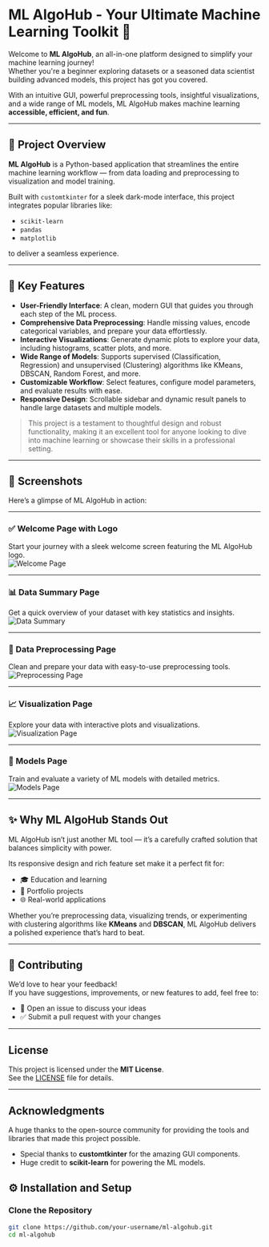 # ML AlgoHub - Your Ultimate Machine Learning Toolkit 🚀

Welcome to **ML AlgoHub**, an all-in-one platform designed to simplify your machine learning journey!  
Whether you're a beginner exploring datasets or a seasoned data scientist building advanced models, this project has got you covered.

With an intuitive GUI, powerful preprocessing tools, insightful visualizations, and a wide range of ML models, ML AlgoHub makes machine learning **accessible, efficient, and fun**.

---

## 📌 Project Overview

**ML AlgoHub** is a Python-based application that streamlines the entire machine learning workflow — from data loading and preprocessing to visualization and model training.

Built with `customtkinter` for a sleek dark-mode interface, this project integrates popular libraries like:

- `scikit-learn`
- `pandas`
- `matplotlib`

to deliver a seamless experience.

---

## 🌟 Key Features

- **User-Friendly Interface**: A clean, modern GUI that guides you through each step of the ML process.
- **Comprehensive Data Preprocessing**: Handle missing values, encode categorical variables, and prepare your data effortlessly.
- **Interactive Visualizations**: Generate dynamic plots to explore your data, including histograms, scatter plots, and more.
- **Wide Range of Models**: Supports supervised (Classification, Regression) and unsupervised (Clustering) algorithms like KMeans, DBSCAN, Random Forest, and more.
- **Customizable Workflow**: Select features, configure model parameters, and evaluate results with ease.
- **Responsive Design**: Scrollable sidebar and dynamic result panels to handle large datasets and multiple models.

> This project is a testament to thoughtful design and robust functionality, making it an excellent tool for anyone looking to dive into machine learning or showcase their skills in a professional setting.

---
## 📸 Screenshots  
Here’s a glimpse of ML AlgoHub in action:

---

### ✅ Welcome Page with Logo  
Start your journey with a sleek welcome screen featuring the ML AlgoHub logo.  
![Welcome Page]([PUT_IMAGE_LINK_HERE](https://drive.google.com/file/d/1_yMEkTAfs7lI9T7rSsNTvwBW2YzTCIIB/view?usp=drive_link))

---

### 📊 Data Summary Page  
Get a quick overview of your dataset with key statistics and insights.  
![Data Summary]([PUT_IMAGE_LINK_HERE](https://drive.google.com/file/d/1J_Q9Ejy7sAfBdn-w-AY7U2mGo9uUxOi_/view?usp=drive_link))

---

### 🧹 Data Preprocessing Page  
Clean and prepare your data with easy-to-use preprocessing tools.  
![Preprocessing Page]([PUT_IMAGE_LINK_HERE](https://drive.google.com/file/d/1JCygAwYZW0sEpX6lcwfSvgw1IK1ekFjf/view?usp=drive_link))

---

### 📈 Visualization Page  
Explore your data with interactive plots and visualizations.  
![Visualization Page]([PUT_IMAGE_LINK_HERE](https://drive.google.com/file/d/1l_YQu1TmerOrrG4zrO6iC1bWkaCNMPYx/view?usp=drive_link))

---

### 🤖 Models Page  
Train and evaluate a variety of ML models with detailed metrics.  
![Models Page]([PUT_IMAGE_LINK_HERE](https://drive.google.com/file/d/1MYLGkLEo5z75eCjNFDwrhoJXvF9-oXtA/view?usp=drive_link))

---

## ✨ Why ML AlgoHub Stands Out  

ML AlgoHub isn’t just another ML tool — it’s a carefully crafted solution that balances simplicity with power.

Its responsive design and rich feature set make it a perfect fit for:

- 🎓 Education and learning  
- 💼 Portfolio projects  
- 🌐 Real-world applications  

Whether you’re preprocessing data, visualizing trends, or experimenting with clustering algorithms like **KMeans** and **DBSCAN**, ML AlgoHub delivers a polished experience that’s hard to beat.

---

## 🤝 Contributing  

We’d love to hear your feedback!  
If you have suggestions, improvements, or new features to add, feel free to:

- 🐛 Open an issue to discuss your ideas  
- ✅ Submit a pull request with your changes

---

##  License  

This project is licensed under the **MIT License**.  
See the [LICENSE](LICENSE) file for details.

---

##  Acknowledgments  

A huge thanks to the open-source community for providing the tools and libraries that made this project possible.

- Special thanks to **customtkinter** for the amazing GUI components.  
- Huge credit to **scikit-learn** for powering the ML models.

## ⚙️ Installation and Setup

### Clone the Repository

```bash
git clone https://github.com/your-username/ml-algohub.git
cd ml-algohub
